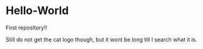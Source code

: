 # Hello-World
First repository!!

Still do not get the cat logo though, but it wont be long till I search what it is.
